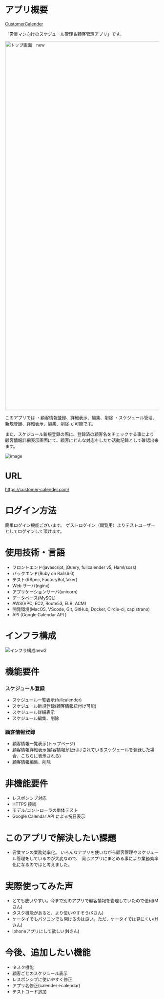 # アプリ概要

[CustomerCalender](customer-calender.com/)


「営業マン向けのスケジュール管理＆顧客管理アプリ」です。


<img width="1208" alt="トップ画面　new" src="https://user-images.githubusercontent.com/68436861/106907243-63cf5780-6741-11eb-823e-76021ca13ce8.png">



このアプリでは
・顧客情報登録、詳細表示、編集、削除
・スケジュール管理、新規登録、詳細表示、編集、削除
が可能です。

また、スケジュール新規登録の際に、登録済の顧客名をチェックする事により<br>
顧客情報詳細表示画面にて、顧客にどんな対応をしたか活動記録として確認出来ます。


![image](https://user-images.githubusercontent.com/68436861/103549377-9ab81080-4eea-11eb-9b97-5c33e53b715b.png)

# URL
https://customer-calender.com/

# ログイン方法
簡単ログイン機能ございます。
ゲストログイン（閲覧用）よりテストユーザーとしてログインして頂けます。


# 使用技術・言語

- フロントエンド(javascript, jQuery, fullcalender v5, Haml/scss)
- バックエンド(Ruby on Rails6.0)
- テスト(RSpec, FactoryBot,faker)
- Web サーバ(nginx)
- アプリケーションサーバ(unicorn)
- データベース(MySQL)
- AWS(VPC, EC2, Route53, ELB, ACM)
- 開発環境(MacOS, VScode, Git, GitHub, Docker, Circle-ci, capistrano)
- API (Google Calendar API )



# インフラ構成

![インフラ構成new2](https://user-images.githubusercontent.com/68436861/106246769-fc516d80-6251-11eb-8360-94e95a89db85.png)




# 機能要件

### スケジュール登録

- スケジュール一覧表示(fullcalender)
- スケジュール新規登録(顧客情報紐付け可能)
- スケジュール詳細表示
- スケジュール編集、削除

### 顧客情報登録

- 顧客情報一覧表示(トップページ)
- 顧客情報詳細表示(顧客情報が紐付けされているスケジュールを登録した場合、こちらに表示される)
- 顧客情報編集、削除

# 非機能要件
- レスポンシブ対応
- HTTPS 接続
- モデル/コントローラの単体テスト
- Google Calendar API による祝日表示

# このアプリで解決したい課題

- 営業マンの業務効率化。
いろんなアプリを使いながら顧客管理やスケジュール管理をしているのが大変なので、
同じアプリにまとめる事により業務効率化になるのではと考えました。

# 実際使ってみた声

- とても使いやすい。今まで別のアプリで顧客情報を管理していたので便利(Mさん)
- タスク機能があると、より使いやすそう(Kさん)
- ケータイでもパソコンでも開けるのは良い。ただ、ケータイでは見にくい(Hさん)
- iphoneアプリにして欲しい(Nさん)


# 今後、追加したい機能
- タスク機能
- 顧客ごとのスケジュール表示
- レスポンシブに使いやすく修正
- アプリ名修正(calender→calendar)
- テストコード追加